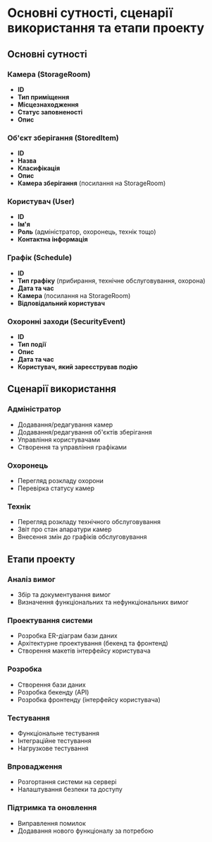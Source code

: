 # Основні сутності, сценарії використання та етапи проекту

## Основні сутності

### Камера (StorageRoom)

- **ID**
- **Тип приміщення**
- **Місцезнаходження**
- **Статус заповненості**
- **Опис**

### Об'єкт зберігання (StoredItem)

- **ID**
- **Назва**
- **Класифікація**
- **Опис**
- **Камера зберігання** (посилання на StorageRoom)

### Користувач (User)

- **ID**
- **Ім'я**
- **Роль** (адміністратор, охоронець, технік тощо)
- **Контактна інформація**

### Графік (Schedule)

- **ID**
- **Тип графіку** (прибирання, технічне обслуговування, охорона)
- **Дата та час**
- **Камера** (посилання на StorageRoom)
- **Відповідальний користувач**

### Охоронні заходи (SecurityEvent)

- **ID**
- **Тип події**
- **Опис**
- **Дата та час**
- **Користувач, який зареєстрував подію**

## Сценарії використання

### Адміністратор

- Додавання/редагування камер
- Додавання/редагування об'єктів зберігання
- Управління користувачами
- Створення та управління графіками

### Охоронець

- Перегляд розкладу охорони
- Перевірка статусу камер

### Технік

- Перегляд розкладу технічного обслуговування
- Звіт про стан апаратури камер
- Внесення змін до графіків обслуговування

## Етапи проекту

### Аналіз вимог

- Збір та документування вимог
- Визначення функціональних та нефункціональних вимог

### Проектування системи

- Розробка ER-діаграм бази даних
- Архітектурне проектування (бекенд та фронтенд)
- Створення макетів інтерфейсу користувача

### Розробка

- Створення бази даних
- Розробка бекенду (API)
- Розробка фронтенду (інтерфейсу користувача)

### Тестування

- Функціональне тестування
- Інтеграційне тестування
- Нагрузкове тестування

### Впровадження

- Розгортання системи на сервері
- Налаштування безпеки та доступу

### Підтримка та оновлення

- Виправлення помилок
- Додавання нового функціоналу за потребою
